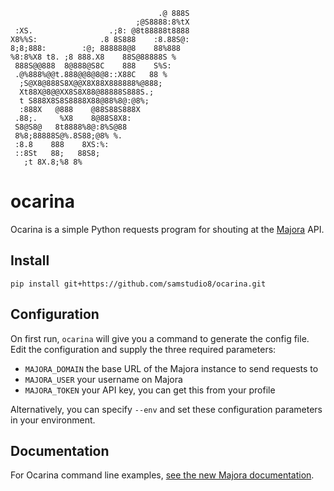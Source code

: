 
```
                                 .@ 888S
                            ;@S8888:8%tX
 :XS.                 .;8: @8t88888t8888
X8%%S:              .8 8S888    :8.88S@:
8;8;888:        :@; 888888@8    88%888
%8:8%X8 t8. ;8 888.X8    88S@88888S %
 888S@@888  8@888@S8C    888    S%S:
 .@%888%@@t.888@@8@8@8::X88C   88 %
  ;S@X8@888S8X@@X8X88X888888%@888;
  Xt88X@8@@XX8S8X88@88888S888S.;
  t S888X8S8S8888X88@88%8@:@8%;
  :888X   @888    @88S88S888X
 .88;.     %X8    8@88S8X8:
 S8@S8@   8t8888%8@:8%S@88
 8%8;88888S@%.8S88;@8% %.
 :8.8    888    8XS:%:
 ::8St   88;   88S8;
   ;t 8X.8;%8 8%
```

# ocarina
Ocarina is a simple Python requests program for shouting at the [Majora](https://github.com/SamStudio8/majora) API.

## Install

```
pip install git+https://github.com/samstudio8/ocarina.git
```

## Configuration
On first run, `ocarina` will give you a command to generate the config file.
Edit the configuration and supply the three required parameters:

* `MAJORA_DOMAIN` the base URL of the Majora instance to send requests to
* `MAJORA_USER` your username on Majora
* `MAJORA_TOKEN` your API key, you can get this from your profile

Alternatively, you can specify `--env` and set these configuration parameters in your environment.

## Documentation

For Ocarina command line examples, [see the new Majora documentation](https://samstudio8.github.io/majora-docs/).
